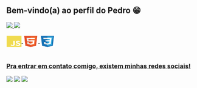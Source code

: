 ## Bem-vindo(a) ao perfil do Pedro 😁

 <div>
  <a href="https://github.com/PedroAABR">
  <img height="180em" src="https://github-readme-stats.vercel.app/api?username=PedroAABR&show_icons=true&theme=dracula&include_all_commits=true&count_private=true"/>
  <img height="180em" src="https://github-readme-stats.vercel.app/api/top-langs/?username=PedroAABR&layout=compact&langs_count=6&theme=tokyonight"/>
</div>
<div style="display: inline_block"><br>
  <img align="center" alt="Js" height="30" width="40" src="https://raw.githubusercontent.com/devicons/devicon/master/icons/javascript/javascript-plain.svg">
  <img align="center" alt="HTML" height="30" width="40" src="https://raw.githubusercontent.com/devicons/devicon/master/icons/html5/html5-original.svg">
  <img align="center" alt="CSS" height="30" width="40" src="https://raw.githubusercontent.com/devicons/devicon/master/icons/css3/css3-original.svg">
</div>
 
 <br>
 
  ### Pra entrar em contato comigo, existem minhas redes sociais!
 
<div> 
 
  <a href="https://www.instagram.com/pedrobrandao152/" target="_blank"><img src="https://img.shields.io/badge/-Instagram-%23E4405F?style=for-the-badge&logo=instagram&logoColor=white" target="_blank"></a>
  <a href="https://www.linkedin.com/in/pedro-augusto-alves-brand%C3%A3o-2bab14233/" target="_blank"><img src="https://img.shields.io/badge/-LinkedIn-%230077B5?style=for-the-badge&logo=linkedin&logoColor=white" target="_blank"></a>
  <a href=""><img src="https://img.shields.io/badge/-Gmail-%23333?style=for-the-badge&logo=gmail&logoColor=white" target="_blank"></a>
  
</div>

